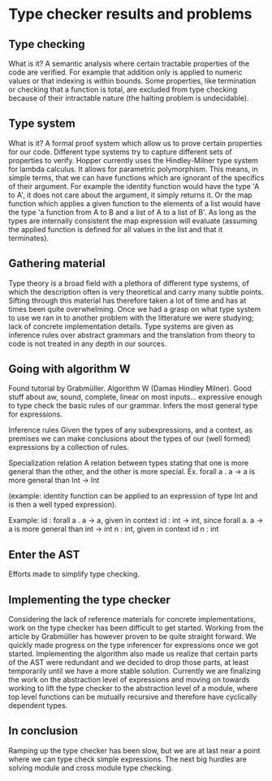 # Type checker results and problems

## Type checking
What is it? A semantic analysis where certain tractable properties of the code are verified. For example that addition only is applied to numeric values or that indexing is within bounds. Some properties, like termination or checking that a function is total, are excluded from type checking because of their intractable nature (the halting problem is undecidable).

## Type system
What is it? A formal proof system which allow us to prove certain properties for our code. Different type systems try to capture different sets of properties to verify.
Hopper currently uses the Hindley-Milner type system for lambda calculus. It allows for parametric polymorphism. This means, in simple terms, that we can have functions which are ignorant of the specifics of their argument. For example the identity function would have the type 'A to A', it does not care about the argument, it simply returns it. Or the map function which applies a given function to the elements of a list would have the type 'a function from A to B and a list of A to a list of B'. As long as the types are internally consistent the map expression will evaluate (assuming the applied function is defined for all values in the list and that it terminates).

## Gathering material
Type theory is a broad field with a plethora of different type systems, of which the description often is very theoretical and carry many subtle points. Sifting through this material has therefore taken a lot of time and has at times been quite overwhelming.
Once we had a grasp on what type system to use we ran in to another problem with the litterature we were studying; lack of concrete implementation details. Type systems are given as inference rules over abstract grammars and the translation from theory to code is not treated in any depth in our sources.

## Going with algorithm W
Found tutorial by Grabmüller.
Algorithm W (Damas Hindley Milner). Good stuff about aw, sound, complete, linear on most inputs... expressive enough to type check the basic rules of our grammar.
Infers the most general type for expressions.

Inference rules
Given the types of any subexpressions, and a context, as premises we can make conclusions about the types of our (well formed) expressions by a collection of rules.

Specialization relation
A relation between types stating that one is more general than the other, and the other is more special.
Ex. forall a . a -> a is more general than Int -> Int

(example: identity function can be applied to an expression of type Int and is then a well typed expression).

Example:
id : forall a . a -> a, given in context
id : int -> int, since forall a. a -> a is more general than int -> int
n : int, given in context
id n : int


## Enter the AST
Efforts made to simplify type checking.

## Implementing the type checker
Considering the lack of reference materials for concrete implementations, work on the type checker has been difficult to get started. Working from the article by Grabmüller has however proven to be quite straight forward. We quickly made progress on the type inferencer for expressions once we got started. Implementing the algorithm also made us realize that certain parts of the AST were redundant and we decided to drop those parts, at least temporarily until we have a more stable solution.
Currently we are finalizing the work on the abstraction level of expressions and moving on towards working to lift the type checker to the abstraction level of a module, where top level functions can be mutually recursive and therefore have cyclically dependent types.

## In conclusion
Ramping up the type checker has been slow, but we are at last near a point where we can type check simple expressions. The next big hurdles are solving module and cross module type checking.

